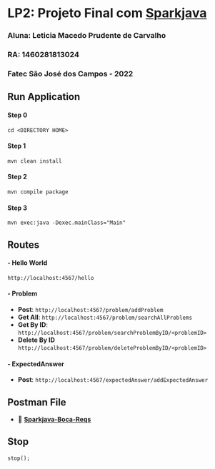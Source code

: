 # LP2: Projeto Final com [Sparkjava](https://sparkjava.com/)

### Aluna: Leticia Macedo Prudente de Carvalho
### RA: 1460281813024
### Fatec São José dos Campos - 2022

## Run Application 
####  Step 0
`cd <DIRECTORY HOME>`

####  Step 1
`mvn clean install`

####  Step 2
`mvn compile package`

####  Step 3
`mvn exec:java -Dexec.mainClass="Main"`

## Routes

#### - Hello World
`http://localhost:4567/hello`

#### - Problem
- **Post**:
`http://localhost:4567/problem/addProblem`
- **Get All**:
`http://localhost:4567/problem/searchAllProblems`
- **Get By ID**:
`http://localhost:4567/problem/searchProblemByID/<problemID>`
- **Delete By ID**
`http://localhost:4567/problem/deleteProblemByID/<problemID>`

#### - ExpectedAnswer
- **Post**:
`http://localhost:4567/expectedAnswer/addExpectedAnswer`

## Postman File
- 📄 [**Sparkjava-Boca-Reqs**](/Postman/SparkjavaBOCA.postman_collection.json)

## Stop
`stop();`
